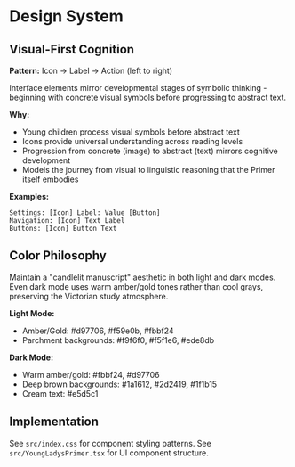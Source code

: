 # Design System

## Visual-First Cognition

**Pattern:** Icon → Label → Action (left to right)

Interface elements mirror developmental stages of symbolic thinking - beginning with concrete visual symbols before progressing to abstract text.

**Why:**
- Young children process visual symbols before abstract text
- Icons provide universal understanding across reading levels
- Progression from concrete (image) to abstract (text) mirrors cognitive development
- Models the journey from visual to linguistic reasoning that the Primer itself embodies

**Examples:**
```
Settings: [Icon] Label: Value [Button]
Navigation: [Icon] Text Label
Buttons: [Icon] Button Text
```

## Color Philosophy

Maintain a "candlelit manuscript" aesthetic in both light and dark modes. Even dark mode uses warm amber/gold tones rather than cool grays, preserving the Victorian study atmosphere.

**Light Mode:**
- Amber/Gold: #d97706, #f59e0b, #fbbf24
- Parchment backgrounds: #f9f6f0, #f5f1e6, #ede8db

**Dark Mode:**
- Warm amber/gold: #fbbf24, #d97706
- Deep brown backgrounds: #1a1612, #2d2419, #1f1b15
- Cream text: #e5d5c1

## Implementation

See `src/index.css` for component styling patterns.
See `src/YoungLadysPrimer.tsx` for UI component structure.
